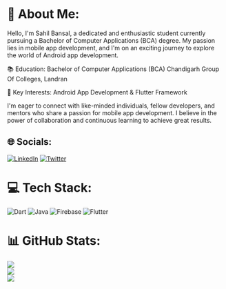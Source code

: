 # 💫 About Me:
Hello, I'm Sahil Bansal, a dedicated and enthusiastic student currently pursuing a Bachelor of Computer Applications (BCA) degree. My passion lies in mobile app development, and I'm on an exciting journey to explore the world of Android app development.

📚 Education:
Bachelor of Computer Applications (BCA) 
Chandigarh Group Of Colleges, Landran

🌟 Key Interests:
Android App Development & 
Flutter Framework

I'm eager to connect with like-minded individuals, fellow developers, and mentors who share a passion for mobile app development. I believe in the power of collaboration and continuous learning to achieve great results.

## 🌐 Socials:
[![LinkedIn](https://img.shields.io/badge/LinkedIn-%230077B5.svg?logo=linkedin&logoColor=white)](https://linkedin.com/in/sahil-bansal-882b41272) [![Twitter](https://img.shields.io/badge/Twitter-%231DA1F2.svg?logo=Twitter&logoColor=white)](https://twitter.com/Sahil121315) 

# 💻 Tech Stack:
![Dart](https://img.shields.io/badge/dart-%230175C2.svg?style=flat&logo=dart&logoColor=white) ![Java](https://img.shields.io/badge/java-%23ED8B00.svg?style=flat&logo=openjdk&logoColor=white) ![Firebase](https://img.shields.io/badge/Firebase-039BE5?style=flat&logo=Firebase&logoColor=white) ![Flutter](https://img.shields.io/badge/Flutter-%2302569B.svg?style=flat&logo=Flutter&logoColor=white)
# 📊 GitHub Stats:
![](https://github-readme-stats.vercel.app/api?username=Sahilb315&theme=dark&hide_border=false&include_all_commits=false&count_private=false)<br/>
![](https://github-readme-streak-stats.herokuapp.com/?user=Sahilb315&theme=dark&hide_border=false)<br/>
![](https://github-readme-stats.vercel.app/api/top-langs/?username=Sahilb315&theme=dark&hide_border=false&include_all_commits=false&count_private=false&layout=compact)

<!-- Proudly created with GPRM ( https://gprm.itsvg.in ) -->
